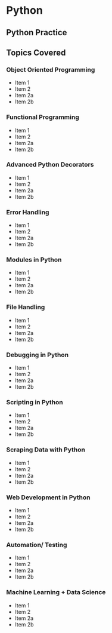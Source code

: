 # Python
## Python Practice 

## Topics Covered 

### Object Oriented Programming

* Item 1
* Item 2
* Item 2a
* Item 2b

### Functional Programming 

* Item 1
* Item 2
* Item 2a
* Item 2b

### Advanced Python Decorators

* Item 1
* Item 2
* Item 2a
* Item 2b

### Error Handling

* Item 1
* Item 2
* Item 2a
* Item 2b

### Modules in Python

* Item 1
* Item 2
* Item 2a
* Item 2b

### File Handling

* Item 1
* Item 2
* Item 2a
* Item 2b

### Debugging in Python

* Item 1
* Item 2
* Item 2a
* Item 2b

### Scripting in Python

* Item 1
* Item 2
* Item 2a
* Item 2b

### Scraping Data with Python

* Item 1
* Item 2
* Item 2a
* Item 2b

### Web Development in Python

* Item 1
* Item 2
* Item 2a
* Item 2b

### Automation/ Testing 

* Item 1
* Item 2
* Item 2a
* Item 2b

### Machine Learning + Data Science

* Item 1
* Item 2
* Item 2a
* Item 2b



